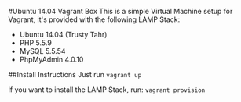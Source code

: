#Ubuntu 14.04 Vagrant Box
This is a simple Virtual Machine setup for Vagrant, it's provided with the following LAMP Stack:
* Ubuntu 14.04 (Trusty Tahr)
* PHP 5.5.9
* MySQL 5.5.54
* PhpMyAdmin 4.0.10

##Install Instructions
Just run
```vagrant up```

If you want to install the LAMP Stack, run:
```vagrant provision```
